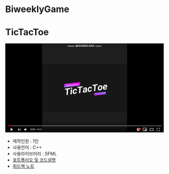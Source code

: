 # BiweeklyGame

# TicTacToe

[![ttt](TicTaeToc/img/tictactoeTitle.png)](https://youtu.be/famzGKXPNUQ)

* 제작인원 : 1인
* 사용언어 : C++
* 사용라이브러리 : SFML
* [포트폴리오 및 코드설명](https://github.com/surmounter/BiweeklyGame/blob/master/TicTaeToc/ReadMe.md)
* [피드백 노트](https://github.com/surmounter/BiweeklyGame/blob/master/TicTaeToc/Feedback.md)


